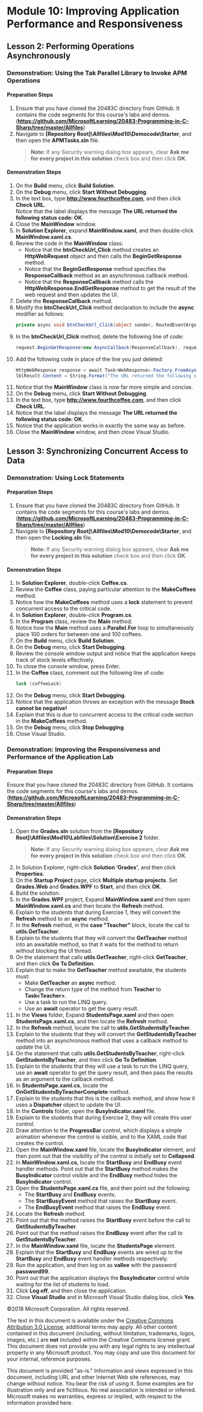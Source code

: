 
# Module 10:   Improving Application Performance and Responsiveness

## Lesson 2:  Performing Operations Asynchronously

### Demonstration: Using the Tak Parallel Library to Invoke APM Operations

#### Preparation Steps

1. Ensure that you have cloned the 20483C directory from GitHub. It contains the code segments for this course's labs and demos. (**https://github.com/MicrosoftLearning/20483-Programming-in-C-Sharp/tree/master/Allfiles**)
2. Navigate to **[Repository Root]\Allfiles\Mod10\Democode\Starter**, and then open the **APMTasks.sln** file.
    > **Note:** If any Security warning dialog box appears, clear **Ask me for every project in this solution** check box and then click **OK**.

#### Demonstration Steps

1. On the **Build** menu, click **Build Solution**.
2. On the **Debug** menu, click **Start Without Debugging**.
3. In the text box, type **http://www.fourthcoffee.com**, and then click **Check URL**.  
   Notice that the label displays the message **The URL returned the following status code: OK**.
4. Close the **MainWindow** window.
5. In **Solution Explorer**, expand **MainWindow.xaml**, and then double-click **MainWindow.xaml.cs**.
6. Review the code in the **MainWindow** class:
    - Notice that the **btnCheckUrl_Click** method creates an **HttpWebRequest** object and then calls the **BeginGetResponse** method.
    - Notice that the **BeginGetResponse** method specifies the **ResponseCallback** method as an asynchronous callback method.
    - Notice that the **ResponseCallback** method calls the **HttpWebResponse.EndGetResponse** method to get the result of the web request and then updates the UI.
7. Delete the **ResponseCallback** method.
8. Modify the **btnCheckUrl_Click** method declaration to include the **async** modifier as follows:
    ```cs
    private async void btnCheckUrl_Click(object sender, RoutedEventArgs e)
    ```
9. In the **btnCheckUrl_Click** method, delete the following line of code:
    ```cs
    request.BeginGetResponse(new AsyncCallback(ResponseCallback), request);
    ```
10. Add the following code in place of the line you just deleted:
    ```cs
    HttpWebResponse response = await Task<WebResponse>.Factory.FromAsync(request.BeginGetResponse, request.EndGetResponse, request) as HttpWebResponse;
    lblResult.Content = String.Format("The URL returned the following status code: {0}", response.StatusCode);
    ```
11. Notice that the **MainWindow** class is now far more simple and concise.
12. On the **Debug** menu, click **Start Without Debugging**.
13. In the text box, type **http://www.fourthcoffee.com**, and then click **Check URL**.
14. Notice that the label displays the message **The URL returned the following status code: OK**.
15. Notice that the application works in exactly the same way as before.
16. Close the **MainWindow** window, and then close Visual Studio.

## Lesson 3:  Synchronizing Concurrent Access to Data

### Demonstration:  Using Lock Statements

#### Preparation Steps

1. Ensure that you have cloned the 20483C directory from GitHub. It contains the code segments for this course's labs and demos.(**https://github.com/MicrosoftLearning/20483-Programming-in-C-Sharp/tree/master/Allfiles**)
2. Navigate to **[Repository Root]\Allfiles\Mod10\Democode\Starter**, and then open the **Locking.sln** file.
    > **Note:** If any Security warning dialog box appears, clear **Ask me for every project in this solution** check box and then click **OK**.

#### Demonstration Steps

1. In **Solution Explorer**, double-click **Coffee.cs**.
2. Review the **Coffee** class, paying particular attention to the **MakeCoffees** method.
3. Notice how the **MakeCoffees** method uses a **lock** statement to prevent concurrent access to the critical code.
4. In **Solution Explorer**, double-click **Program.cs**.
5. In the **Program** class, review the **Main** method.
6. Notice how the **Main** method uses a **Parallel.For** loop to simultaneously place 100 orders for between one and 100 coffees.
7. On the **Build** menu, click **Build Solution**.
8. On the **Debug** menu, click **Start Debugging**.
9. Review the console window output and notice that the application keeps track of stock levels effectively.
10. To close the console window, press Enter.
11. In the **Coffee** class, comment out the following line of code:
    ```cs
    lock (coffeeLock)
    ```
12. On the **Debug** menu, click **Start Debugging**.
13. Notice that the application throws an exception with the message **Stock cannot be negative!**
14. Explain that this is due to concurrent access to the critical code section in the **MakeCoffees** method.
15. On the **Debug** menu, click **Stop Debugging**.
16. Close Visual Studio.

### Demonstration:  Improving the Responsiveness and Performance of the Application Lab

#### Preparation Steps

Ensure that you have cloned the 20483C directory from GitHub. It contains the code segments for this course's labs and demos. (**https://github.com/MicrosoftLearning/20483-Programming-in-C-Sharp/tree/master/Allfiles**)

#### Demonstration Steps

1. Open the **Grades.sln** solution from the **[Repository Root]\Allfiles\Mod10\Labfiles\Solution\Exercise 2** folder.
    > **Note:** If any Security warning dialog box appears, clear **Ask me for every project in this solution** check box and then click **OK**.
2. In Solution Explorer, right-click **Solution ‘Grades’**, and then click **Properties**.
3. On the **Startup Project** page, click **Multiple startup projects**. Set **Grades.Web** and **Grades.WPF** to **Start**, and then click **OK**.
4. Build the solution.
5. In the **Grades.WPF** project, Expand **MainWindow.xaml** and then open **MainWindow.xaml.cs** and then locate the **Refresh** method.
6. Explain to the students that during Exercise 1, they will convert the **Refresh** method to an **async** method.
7. In the **Refresh** method, in the **case "Teacher"** block, locate the call to **utils.GetTeacher**.
8. Explain to the students that they will convert the **GetTeacher** method into an awaitable method, so that it waits for the method to return without blocking the UI thread.
9. On the statement that calls **utils.GetTeacher**, right-click **GetTeacher**, and then click **Go To Definition**.
10. Explain that to make the **GetTeacher** method awaitable, the students must:
    - Make **GetTeacher** an **async** method.
    - Change the return type of the method from **Teacher** to **Task\<Teacher\>**.
    - Use a task to run the LINQ query.
    - Use an **await** operator to get the query result.
11. In the **Views** folder, Expand **StudentsPage.xaml** and then open **StudentsPage.xaml.cs**, and then locate the **Refresh** method.
12. In the **Refresh** method, locate the call to **utils.GetStudentsByTeacher**.
13. Explain to the students that they will convert the **GetStudentsByTeacher** method into an asynchronous method that uses a callback method to update the UI.
14. On the statement that calls **utils.GetStudentsByTeacher**, right-click **GetStudentsByTeacher**, and then click **Go To Definition**.
15. Explain to the students that they will use a task to run the LINQ query, use an **await** operator to get the query result, and then pass the results as an argument to the callback method.
16. In **StudentsPage.xaml.cs**, locate the **OnGetStudentsByTeacherComplete** method.
17. Explain to the students that this is the callback method, and show how it uses a **Dispatcher** object to update the UI.
18. In the **Controls** folder, open the **BusyIndicator.xaml** file.
19. Explain to the students that during Exercise 2, they will create this user control.
20. Draw attention to the **ProgressBar** control, which displays a simple animation whenever the control is visible, and to the XAML code that creates the control.
21. Open the **MainWindow.xaml** file, locate the **BusyIndicator** element, and then point out that the visibility of the control is initially set to **Collapsed**.
22. In **MainWindow.xaml.cs**, locate the **StartBusy** and **EndBusy** event handler methods. Point out that the **StartBusy** method makes the **BusyIndicator** control visible and the **EndBusy** method hides the **BusyIndicator** control.
23. Open the **StudentsPage.xaml.cs** file, and then point out the following:
    - The **StartBusy** and **EndBusy** events.
    - The **StartBusyEvent** method that raises the **StartBusy** event.
    - The **EndBusyEvent** method that raises the **EndBusy** event.
24. Locate the **Refresh** method.
25. Point out that the method raises the **StartBusy** event before the call to **GetStudentsByTeacher**.
26. Point out that the method raises the **EndBusy** event after the call to **GetStudentsByTeacher**.
27. In the **MainWindow.xaml** file, locate the **StudentsPage** element.
28. Explain that the **StartBusy** and **EndBusy** events are wired up to the **StartBusy** and **EndBusy** event handler methods respectively.
29. Run the application, and then log on as **vallee** with the password **password99**.
30. Point out that the application displays the **BusyIndicator** control while waiting for the list of students to load.
31. Click **Log off**, and then close the application.
32. Close **Visual Studio** and in Microsoft Visual Studio dialog box, click **Yes**.

©2018 Microsoft Corporation. All rights reserved.

The text in this document is available under the  [Creative Commons Attribution 3.0 License](https://creativecommons.org/licenses/by/3.0/legalcode), additional terms may apply. All other content contained in this document (including, without limitation, trademarks, logos, images, etc.) are  **not**  included within the Creative Commons license grant. This document does not provide you with any legal rights to any intellectual property in any Microsoft product. You may copy and use this document for your internal, reference purposes.

This document is provided &quot;as-is.&quot; Information and views expressed in this document, including URL and other Internet Web site references, may change without notice. You bear the risk of using it. Some examples are for illustration only and are fictitious. No real association is intended or inferred. Microsoft makes no warranties, express or implied, with respect to the information provided here.
